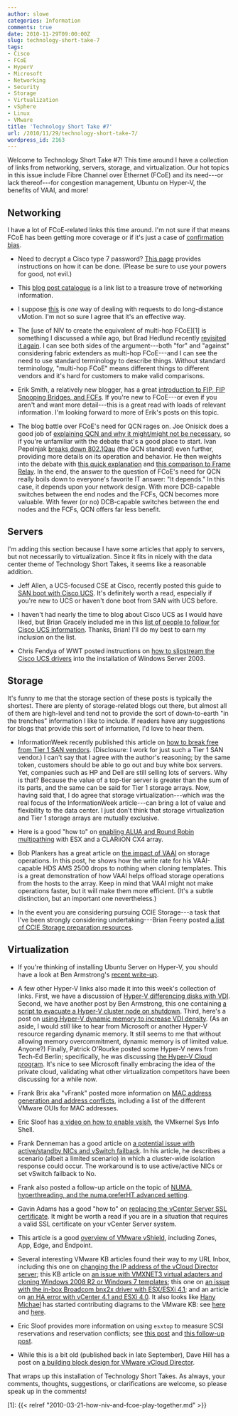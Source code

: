 ```yaml
---
author: slowe
categories: Information
comments: true
date: 2010-11-29T09:00:00Z
slug: technology-short-take-7
tags:
- Cisco
- FCoE
- HyperV
- Microsoft
- Networking
- Security
- Storage
- Virtualization
- vSphere
- Linux
- VMware
title: 'Technology Short Take #7'
url: /2010/11/29/technology-short-take-7/
wordpress_id: 2163
---
```


Welcome to Technology Short Take #7! This time around I have a collection of links from networking, servers, storage, and virtualization. Our hot topics in this issue include Fibre Channel over Ethernet (FCoE) and its need---or lack thereof---for congestion management, Ubuntu on Hyper-V, the benefits of VAAI, and more!

## Networking

I have a lot of FCoE-related links this time around. I'm not sure if that means FCoE has been getting more coverage or if it's just a case of [confirmation bias](http://youarenotsosmart.com/2010/06/23/confirmation-bias/).

* Need to decrypt a Cisco type 7 password? [This page](http://fryguypa.wordpress.com/2010/11/18/type-7-password-decryption-via-ios-router-bonus/) provides instructions on how it can be done. (Please be sure to use your powers for good, not evil.)

* This [blog post catalogue](http://blog.ine.com/2010/09/21/blog-post-catalogue-2/) is a link list to a treasure trove of networking information.

* I suppose [this](http://blog.ioshints.info/2010/10/coping-with-long-distance-vmotion.html) is _one_ way of dealing with requests to do long-distance vMotion. I'm not so sure I agree that it's an effective way.

* The [use of NIV to create the equivalent of multi-hop FCoE][1] is something I discussed a while ago, but Brad Hedlund recently [revisited it again](http://bradhedlund.com/2010/11/19/the-end-to-end-fcoe-justifies-the-means-to-means/). I can see both sides of the argument---both "for" and "against" considering fabric extenders as multi-hop FCoE---and I can see the need to use standard terminology to describe things. Without standard terminology, "multi-hop FCoE" means different things to different vendors and it's hard for customers to make valid comparisons.

* Erik Smith, a relatively new blogger, has a great [introduction to FIP, FIP Snooping Bridges, and FCFs](http://brasstacksblog.typepad.com/brass-tacks/2010/11/fip-fip-snooping-bridges-and-fcfs-part-1-fip-the-fcoe-initialization-protocol.html). If you're new to FCoE---or even if you aren't and want more detail---this is a great read with loads of relevant information. I'm looking forward to more of Erik's posts on this topic.

* The blog battle over FCoE's need for QCN rages on. Joe Onisick does a good job of [explaining QCN and why it might/might not be necessary](http://www.definethecloud.net/whats-the-deal-with-quantized-congestion-notification-qcn), so if you're unfamiliar with the debate that's a good place to start. Ivan Pepelnjak [breaks down 802.1Qau](http://blog.ioshints.info/2010/11/data-center-bridging-dcb-congestion.html) (the QCN standard) even further, providing more details on its operation and behavior. He then weights into the debate with [this quick explanation](http://blog.ioshints.info/2010/11/does-fcoe-need-qcn-8021qau.html) and [this comparison to Frame Relay](http://blog.ioshints.info/2010/11/fcoe-qcn-and-analogies.html). In the end, the answer to the question of FCoE's need for QCN really boils down to everyone's favorite IT answer: "It depends." In this case, it depends upon your network design. With more DCB-capable switches between the end nodes and the FCFs, QCN becomes more valuable. With fewer (or no) DCB-capable switches between the end nodes and the FCFs, QCN offers far less benefit.

## Servers

I'm adding this section because I have some articles that apply to servers, but not necessarily to virtualization. Since it fits in nicely with the data center theme of Technology Short Takes, it seems like a reasonable addition.

* Jeff Allen, a UCS-focused CSE at Cisco, recently posted this guide to [SAN boot with Cisco UCS](http://jeffsaidso.com/2010/11/boot-from-san-101-with-cisco-ucs/). It's definitely worth a read, especially if you're new to UCS or haven't done boot from SAN with UCS before.

* I haven't had nearly the time to blog about Cisco UCS as I would have liked, but Brian Gracely included me in this [list of people to follow for Cisco UCS information](http://blogs.cisco.com/datacenter/who-to-follow-for-cisco-ucs/). Thanks, Brian! I'll do my best to earn my inclusion on the list.

* Chris Fendya of WWT posted instructions on [how to slipstream the Cisco UCS drivers](http://vblog.wwtlab.com/2010/10/01/windows-2003-and-cisco-ucs/) into the installation of Windows Server 2003.

## Storage

It's funny to me that the storage section of these posts is typically the shortest. There are plenty of storage-related blogs out there, but almost all of them are high-level and tend not to provide the sort of down-to-earth "in the trenches" information I like to include. If readers have any suggestions for blogs that provide this sort of information, I'd love to hear them.

* InformationWeek recently published this article on [how to break free from Tier 1 SAN vendors](http://www.informationweek.com/news/storage/virtualization/showArticle.jhtml?articleID=228000296). (Disclosure: I work for just such a Tier 1 SAN vendor.) I can't say that I agree with the author's reasoning; by the same token, customers should be able to go out and buy white box servers. Yet, companies such as HP and Dell are still selling lots of servers. Why is that? Because the value of a top-tier server is greater than the sum of its parts, and the same can be said for Tier 1 storage arrays. Now, having said that, I do agree that storage virtualization---which was the real focus of the InformationWeek article---can bring a lot of value and flexibility to the data center. I just don't think that storage virtualization and Tier 1 storage arrays are mutually exclusive.

* Here is a good "how to" on [enabling ALUA and Round Robin multipathing](http://www.marco-galli.net/?p=22) with ESX and a CLARiiON CX4 array.

* Bob Plankers has a great article on [the impact of VAAI](http://lonesysadmin.net/2010/11/08/if-you-ever-needed-convincing-about-vaai/) on storage operations. In this post, he shows how the write rate for his VAAI-capable HDS AMS 2500 drops to nothing when cloning templates. This is a great demonstration of how VAAI helps offload storage operations from the hosts to the array. Keep in mind that VAAI might not make operations faster, but it will make them more efficient. (It's a subtle distinction, but an important one nevertheless.)

* In the event you are considering pursuing CCIE Storage---a task that I've been strongly considering undertaking---Brian Feeny posted [a list of CCIE Storage preparation resources](http://www.feeny.org/?p=655).

## Virtualization

* If you're thinking of installing Ubuntu Server on Hyper-V, you should have a look at Ben Armstrong's [recent write-up](http://blogs.msdn.com/b/virtual_pc_guy/archive/2010/10/21/installing-ubuntu-server-10-10-on-hyper-v.aspx).

* A few other Hyper-V links also made it into this week's collection of links. First, we have a discussion of [Hyper-V differencing disks with VDI](http://blogs.msdn.com/b/rds/archive/2010/10/25/using-hyper-v-differencing-disks-with-vdi.aspx). Second, we have another post by Ben Armstrong, this one containing [a script to evacuate a Hyper-V cluster node on shutdown](http://blogs.msdn.com/b/virtual_pc_guy/archive/2010/10/25/script-to-evacuate-cluster-node-on-shutdown.aspx). Third, here's a post on [using Hyper-V dynamic memory to increase VDI density](http://blogs.technet.com/b/virtualization/archive/2010/11/08/hyper-v-dynamic-memory-test-for-vdi-density.aspx). (As an aside, I would _still_ like to hear from Microsoft or another Hyper-V resource regarding dynamic memory. It still seems to me that without allowing memory overcommitment, dynamic memory is of limited value. Anyone?) Finally, Patrick O'Rourke posted some Hyper-V news from Tech-Ed Berlin; specifically, he was discussing [the Hyper-V Cloud program](http://blogs.technet.com/b/virtualization/archive/2010/11/08/hyper-v-cloud-program-for-private-cloud.aspx). It's nice to see Microsoft finally embracing the idea of the private cloud, validating what other virtualization competitors have been discussing for a while now.

* Frank Brix aka "vFrank" posted more information on [MAC address generation and address conflicts](http://www.vfrank.org/2010/11/18/mac-address-conflicts/), including a list of the different VMware OUIs for MAC addresses.

* Eric Sloof has [a video on how to enable vsish](http://www.ntpro.nl/blog/archives/1639-How-to-enable-the-VMware-Interactive-Shell-vsish-on-ESX.html), the VMkernel Sys Info Shell.

* Frank Denneman has a good article on [a potential issue with active/standby NICs and vSwitch failback](http://frankdenneman.nl/2010/10/vswitch-failover-and-high-availability/). In his article, he describes a scenario (albeit a limited scenario) in which a cluster-wide isolation response could occur. The workaround is to use active/active NICs or set vSwitch failback to No.

* Frank also posted a follow-up article on the topic of [NUMA, hyperthreading, and the numa.preferHT advanced setting](http://frankdenneman.nl/2010/10/numa-hyperthreading-and-numa-preferht/).

* Gavin Adams has a good "how to" on [replacing the vCenter Server SSL certificate](http://www.gavinadams.org/blog/2010/07/14/replacing-vcenter-4-1-ssl-certificate-with-active-directory-issued-one). It might be worth a read if you are in a situation that requires a valid SSL certificate on your vCenter Server system.

* This article is a good [overview of VMware vShield](http://geeksilver.wordpress.com/2010/11/19/vmware-vsphere-vshield-4-1-understanding-part-1/), including Zones, App, Edge, and Endpoint.

* Several interesting VMware KB articles found their way to my URL Inbox, including this one on [changing the IP address of the vCloud Director server](http://kb.vmware.com/kb/1028657); this KB article on [an issue with VMXNET3 virtual adapters and cloning Windows 2008 R2 or Windows 7 templates](http://kb.vmware.com/kb/1020078); this one on [an issue with the in-box Broadcom bnx2x driver with ESX/ESXi 4.1](http://kb.vmware.com/kb/1029368); and an article on [an HA error with vCenter 4.1 and ESXi 4.0](http://kb.vmware.com/kb/1027628). It also looks like [Hany Michael](http://www.hypervizor.com/) has started contributing diagrams to the VMware KB: see [here](http://kb.vmware.com/kb/1030816) and [here](http://kb.vmware.com/kb/1030954).

* Eric Sloof provides more information on using `esxtop` to measure SCSI reservations and reservation conflicts; see [this post](http://www.ntpro.nl/blog/archives/1634-New-in-esxtop-RESVs-SCSI-reservations-per-second.html) and [this follow-up post](http://www.ntpro.nl/blog/archives/1638-New-in-esxtop-SCSI-Reservation-Conflicts-per-second-Revisited.html).

* While this is a bit old (published back in late September), Dave Hill has a post on [a building block design for VMware vCloud Director](http://www.virtual-blog.com/2010/09/vmware-vcloud-director-building-block-resource-group-design/).

That wraps up this installation of Technology Short Takes. As always, your comments, thoughts, suggestions, or clarifications are welcome, so please speak up in the comments!

[1]: {{< relref "2010-03-21-how-niv-and-fcoe-play-together.md" >}}
